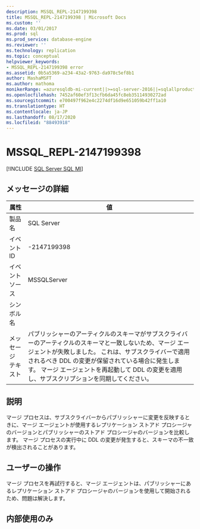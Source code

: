 ```yaml
---
description: MSSQL_REPL-2147199398
title: MSSQL_REPL-2147199398 | Microsoft Docs
ms.custom: ''
ms.date: 03/01/2017
ms.prod: sql
ms.prod_service: database-engine
ms.reviewer: ''
ms.technology: replication
ms.topic: conceptual
helpviewer_keywords:
- MSSQL_REPL-2147199398 error
ms.assetid: 0b5a5369-a234-43a2-9763-da978c5ef8b1
author: MashaMSFT
ms.author: mathoma
monikerRange: =azuresqldb-mi-current||>=sql-server-2016||=sqlallproducts-allversions
ms.openlocfilehash: 7452af60ef3f13cfb6da45fc8eb35114930272ad
ms.sourcegitcommit: e700497f962e4c2274df16d9e651059b42ff1a10
ms.translationtype: HT
ms.contentlocale: ja-JP
ms.lasthandoff: 08/17/2020
ms.locfileid: "88493918"
---
```

# <a name="mssql_repl-2147199398"></a>MSSQL_REPL-2147199398
[!INCLUDE [SQL Server SQL MI](../../includes/applies-to-version/sql-asdbmi.md)]
    
## <a name="message-details"></a>メッセージの詳細  
  
|属性|値|  
|-|-|  
|製品名|SQL Server|  
|イベント ID|-2147199398|  
|イベント ソース|MSSQLServer|  
|シンボル名||  
|メッセージ テキスト|パブリッシャーのアーティクルのスキーマがサブスクライバーのアーティクルのスキーマと一致しないため、マージ エージェントが失敗しました。 これは、サブスクライバーで適用されるべき DDL の変更が保留されている場合に発生します。 マージ エージェントを再起動して DDL の変更を適用し、サブスクリプションを同期してください。|  
  
## <a name="explanation"></a>説明  
 マージ プロセスは、サブスクライバーからパブリッシャーに変更を反映するときに、マージ エージェントが使用するレプリケーション ストアド プロシージャのバージョンとパブリッシャーのストアド プロシージャのバージョンを比較します。 マージ プロセスの実行中に DDL の変更が発生すると、スキーマの不一致が検出されることがあります。  
  
## <a name="user-action"></a>ユーザーの操作  
 マージ プロセスを再試行すると、マージ エージェントは、パブリッシャーにあるレプリケーション ストアド プロシージャのバージョンを使用して開始されるため、問題は解決します。  
  
## <a name="internal-only"></a>内部使用のみ  
  
